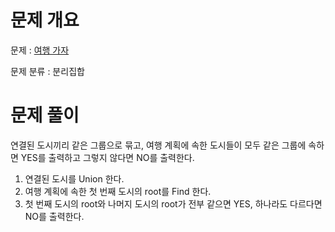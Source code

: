 # 문제 개요

문제 : [여행 가자](https://www.acmicpc.net/problem/1976)

문제 분류 : 분리집합

# 문제 풀이

연결된 도시끼리 같은 그룹으로 묶고, 여행 계획에 속한 도시들이 모두 같은 그룹에 속하면 YES를 출력하고 그렇지 않다면 NO를 출력한다.

1. 연결된 도시를 Union 한다.
2. 여행 계획에 속한 첫 번째 도시의 root를 Find 한다.
3. 첫 번째 도시의 root와 나머지 도시의 root가 전부 같으면 YES, 하나라도 다르다면 NO를 출력한다.
